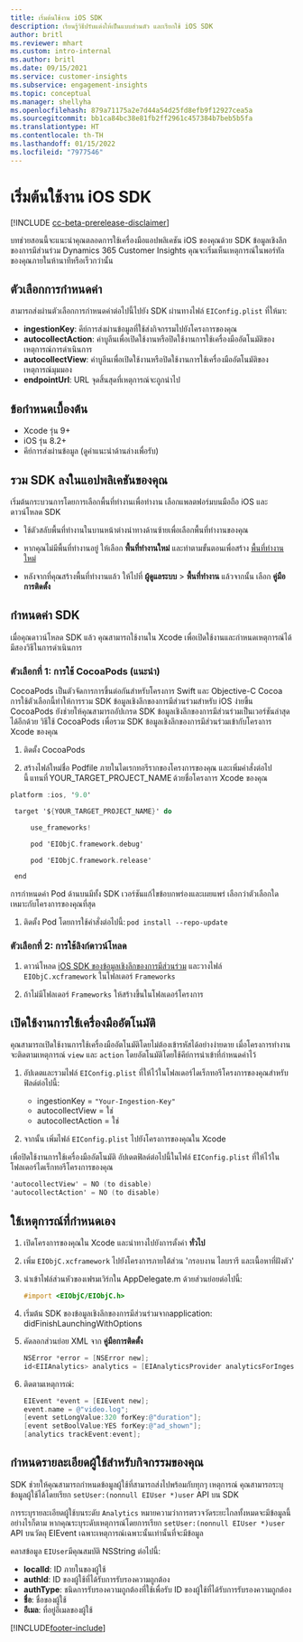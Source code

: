 ```yaml
---
title: เริ่มต้นใช้งาน iOS SDK
description: เรียนรู้วิธีปรับแต่งให้เป็นแบบส่วนตัว และเรียกใช้ iOS SDK
author: britl
ms.reviewer: mhart
ms.custom: intro-internal
ms.author: britl
ms.date: 09/15/2021
ms.service: customer-insights
ms.subservice: engagement-insights
ms.topic: conceptual
ms.manager: shellyha
ms.openlocfilehash: 879a71175a2e7d44a54d25fd8efb9f12927cea5a
ms.sourcegitcommit: bb1ca84bc38e81fb2ff2961c457384b7beb5b5fa
ms.translationtype: HT
ms.contentlocale: th-TH
ms.lasthandoff: 01/15/2022
ms.locfileid: "7977546"
---
```

# <a name="get-started-with-the-ios-sdk"></a>เริ่มต้นใช้งาน iOS SDK

[!INCLUDE [cc-beta-prerelease-disclaimer](includes/cc-beta-prerelease-disclaimer.md)]

บทช่วยสอนนี้จะแนะนําคุณตลอดการใช้เครื่องมือแอปพลิเคชัน iOS ของคุณด้วย SDK ข้อมูลเชิงลึกของการมีส่วนร่วม Dynamics 365 Customer Insights คุณจะเริ่มเห็นเหตุการณ์ในพอร์ทัลของคุณภายในห้านาทีหรือเร็วกว่านั้น

## <a name="configuration-options"></a>ตัวเลือกการกำหนดค่า

สามารถส่งผ่านตัวเลือกการกำหนดค่าต่อไปนี้ไปยัง SDK ผ่านทางไฟล์ `EIConfig.plist` ที่ให้มา:

- **ingestionKey**: คีย์การส่งผ่านข้อมูลที่ใช้ส่งกิจกรรมไปยังโครงการของคุณ
- **autocollectAction**: ค่าบูลีนเพื่อเปิดใช้งานหรือปิดใช้งานการใช้เครื่องมืออัตโนมัติของเหตุการณ์การดำเนินการ
- **autocollectView**: ค่าบูลีนเพื่อเปิดใช้งานหรือปิดใช้งานการใช้เครื่องมืออัตโนมัติของเหตุการณ์มุมมอง
- **endpointUrl**: URL จุดสิ้นสุดที่เหตุการณ์จะถูกนำไป

## <a name="prerequisites"></a>ข้อกำหนดเบื้องต้น

- Xcode รุ่น 9+
- iOS รุ่น 8.2+
- คีย์การส่งผ่านข้อมูล (ดูคำแนะนำด้านล่างเพื่อรับ)

## <a name="integrate-the-sdk-into-your-application"></a>รวม SDK ลงในแอปพลิเคชันของคุณ

เริ่มต้นกระบวนการโดยการเลือกพื้นที่ทำงานเพื่อทำงาน เลือกแพลตฟอร์มบนมือถือ iOS และดาวน์โหลด SDK

- ใช้ตัวสลับพื้นที่ทำงานในบานหน้าต่างนำทางด้านซ้ายเพื่อเลือกพื้นที่ทำงานของคุณ

- หากคุณไม่มีพื้นที่ทำงานอยู่ ให้เลือก **พื้นที่ทำงานใหม่** และทำตามขั้นตอนเพื่อสร้าง [พื้นที่ทำงานใหม่](create-workspace.md)

- หลังจากที่คุณสร้างพื้นที่ทำงานแล้ว ให้ไปที่ **ผู้ดูแลระบบ** > **พื้นที่ทำงาน** แล้วจากนั้น เลือก **คู่มือการติดตั้ง**

## <a name="configure-the-sdk"></a>กำหนดค่า SDK

เมื่อคุณดาวน์โหลด SDK แล้ว คุณสามารถใช้งานใน Xcode เพื่อเปิดใช้งานและกำหนดเหตุการณ์ได้ มีสองวิธีในการดำเนินการ

### <a name="option-1-using-cocoapods-recommended"></a>ตัวเลือกที่ 1: การใช้ CocoaPods (แนะนำ)
CocoaPods เป็นตัวจัดการการขึ้นต่อกันสำหรับโครงการ Swift และ Objective-C Cocoa การใช้ตัวเลือกนี้ทำให้การรวม SDK ข้อมูลเชิงลึกของการมีส่วนร่วมสำหรับ iOS ง่ายขึ้น CocoaPods ยังช่วยให้คุณสามารถอัปเกรด SDK ข้อมูลเชิงลึกของการมีส่วนร่วมเป็นเวอร์ชันล่าสุดได้อีกด้วย วิธีใช้ CocoaPods เพื่อรวม SDK ข้อมูลเชิงลึกของการมีส่วนร่วมเข้ากับโครงการ Xcode ของคุณ 

1. ติดตั้ง CocoaPods 

1. สร้างไฟล์ใหม่ชื่อ Podfile ภายในไดเรกทอรีรากของโครงการของคุณ และเพิ่มคำสั่งต่อไปนี้ แทนที่ YOUR_TARGET_PROJECT_NAME ด้วยชื่อโครงการ Xcode ของคุณ 
```objectivec
platform :ios, '9.0'  

 target '${YOUR_TARGET_PROJECT_NAME}' do 

     use_frameworks!   

     pod 'EIObjC.framework.debug' 

     pod 'EIObjC.framework.release' 

 end 
```
การกำหนดค่า Pod ด้านบนมีทั้ง SDK เวอร์ชันแก้ไขข้อบกพร่องและเผยแพร่ เลือกว่าตัวเลือกใดเหมาะกับโครงการของคุณที่สุด

1. ติดตั้ง Pod โดยการใช้คำสั่งต่อไปนี้: `pod install --repo-update `

### <a name="option-2-using-download-link"></a>ตัวเลือกที่ 2: การใช้ลิงก์ดาวน์โหลด

1. ดาวน์โหลด [iOS SDK ของข้อมูลเชิงลึกของการมีส่วนร่วม](https://download.pi.dynamics.com/sdk/EI-SDKs/ei-ios-sdk.zip) และวางไฟล์ `EIObjC.xcframework` ในโฟลเดอร์ `Frameworks`

1. ถ้าไม่มีโฟลเดอร์ `Frameworks` ให้สร้างขึ้นในโฟลเดอร์โครงการ

## <a name="enable-auto-instrumentation"></a>เปิดใช้งานการใช้เครื่องมืออัตโนมัติ
 
คุณสามารถเปิดใช้งานการใช้เครื่องมืออัตโนมัติโดยไม่ต้องเข้ารหัสได้อย่างง่ายดาย เมื่อโครงการทำงาน จะติดตามเหตุการณ์ `view` และ `action` โดยอัตโนมัติโดยใช้คีย์การนำเข้าที่กำหนดค่าไว้ 

1. อัปเดตและรวมไฟล์ `EIConfig.plist` ที่ให้ไว้ในโฟลเดอร์ไดเร็กทอรีโครงการของคุณสำหรับฟิลด์ต่อไปนี้:
    - ingestionKey = `"Your-Ingestion-Key"`
    - autocollectView = ใช่
    - autocollectAction = ใช่

2. จากนั้น เพิ่มไฟล์ `EIConfig.plist` ไปยังโครงการของคุณใน Xcode 



เพื่อปิดใช้งานการใช้เครื่องมืออัตโนมัติ อัปเดตฟิลด์ต่อไปนี้ในไฟล์ `EIConfig.plist` ที่ให้ไว้ในโฟลเดอร์ไดเร็กทอรีโครงการของคุณ 

```objectivec
'autocollectView' = NO (to disable)
'autocollectAction' = NO (to disable)
```


## <a name="implement-custom-events"></a>ใช้เหตุการณ์ที่กำหนดเอง

1. เปิดโครงการของคุณใน Xcode และนำทางไปยังการตั้งค่า **ทั่วไป** 
1. เพิ่ม `EIObjC.xcframework` ไปยังโครงการภายใต้ส่วน 'กรอบงาน ไลบรารี และเนื้อหาที่ฝังตัว'

1. นําเข้าไฟล์ส่วนหัวของเฟรมเวิร์กใน AppDelegate.m ด้วยส่วนย่อยต่อไปนี้:

    ```objectivec
    #import <EIObjC/EIObjC.h>
    ```

1. เริ่มต้น SDK ของข้อมูลเชิงลึกของการมีส่วนร่วมจากapplication: didFinishLaunchingWithOptions
1. คัดลอกส่วนย่อย XML จาก **คู่มือการติดตั้ง**

    ```objectivec
    NSError *error = [NSError new];
    id<EIIAnalytics> analytics = [EIAnalyticsProvider analyticsForIngestionKey:nil error:&error];
    ```

1. ติดตามเหตุการณ์:

    ```objectivec
    EIEvent *event = [EIEvent new];
    event.name = @"video.log";
    [event setLongValue:320 forKey:@"duration"];
    [event setBoolValue:YES forKey:@"ad_shown"];
    [analytics trackEvent:event];
    ```

## <a name="set-user-details-for-your-event"></a>กำหนดรายละเอียดผู้ใช้สำหรับกิจกรรมของคุณ

SDK ช่วยให้คุณสามารถกำหนดข้อมูลผู้ใช้ที่สามารถส่งไปพร้อมกับทุกๆ เหตุการณ์ คุณสามารถระบุข้อมูลผู้ใช้ได้โดยเรียก `setUser:(nonnull EIUser *)user` API บน SDK

การระบุรายละเอียดผู้ใช้บนระดับ `Analytics` หมายความว่าการตรวจวัดระยะไกลทั้งหมดจะมีข้อมูลนี้ อย่างไรก็ตาม หากคุณระบุระดับเหตุการณ์โดยการเรียก `setUser:(nonnull EIUser *)user` API บนวัตถุ EIEvent เฉพาะเหตุการณ์เฉพาะนั้นเท่านั้นที่จะมีข้อมูล

คลาสข้อมูล `EIUser`มีคุณสมบัติ NSString ต่อไปนี้:

- **localId**: ID ภายในของผู้ใช้
- **authId**: ID ของผู้ใช้ที่ได้รับการรับรองความถูกต้อง
- **authType**: ชนิดการรับรองความถูกต้องที่ใช้เพื่อรับ ID ของผู้ใช้ที่ได้รับการรับรองความถูกต้อง
- **ชื่อ**: ชื่อของผู้ใช้
- **อีเมล**: ที่อยู่อีเมลของผู้ใช้


[!INCLUDE[footer-include](../includes/footer-banner.md)]
